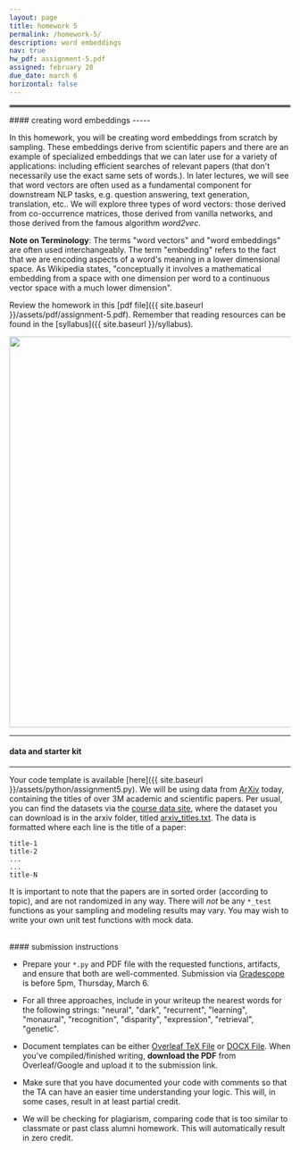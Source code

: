 ```yaml
---
layout: page
title: homework 5
permalink: /homework-5/
description: word embeddings
nav: true
hw_pdf: assignment-5.pdf
assigned: february 20
due_date: march 6
horizontal: false
---
```


<hr style="border:2px solid gray">
#### creating word embeddings
-----

In this homework, you will be creating word embeddings from scratch by sampling. These embeddings derive from scientific papers and there are an example of specialized embeddings that we can later use for a variety of applications: including efficient searches of relevant papers (that don't necessarily use the exact same sets of words.). In later lectures, we will see that word vectors are often used as a fundamental component for downstream NLP tasks, e.g. question answering, text generation, translation, etc.. We will explore three types of word vectors: those derived from co-occurrence matrices, those derived from vanilla networks, and those derived from the famous algorithm *word2vec*.

**Note on Terminology**: The terms "word vectors" and "word embeddings" are often used interchangeably. The term "embedding" refers to the fact that we are encoding aspects of a word's meaning in a lower dimensional space. As Wikipedia states, "conceptually it involves a mathematical embedding from a space with one dimension per word to a continuous vector space with a much lower dimension".

Review the homework in this [pdf file]({{ site.baseurl }}/assets/pdf/assignment-5.pdf). Remember that reading resources can be found in the [syllabus]({{ site.baseurl }}/syllabus).

<center>
<img 
  src="https://upload.wikimedia.org/wikipedia/commons/6/6a/ArXiv-org_screenshot_20140706.png"
  width="700" height="auto">
</center>

-----
#### data and starter kit
-----

Your code template is available [here]({{ site.baseurl }}/assets/python/assignment5.py). We will be using data from [ArXiv](http://arxiv.org) today, containing the titles of over 3M academic and scientific papers. Per usual, you can find the datasets via the [course data site](https://course.ccs.neu.edu/cs6120s25/data/), where the dataset you can download is in the arxiv folder, titled [arxiv_titles.txt](https://course.ccs.neu.edu/cs6120s25/data/arxiv/arxiv_titles.txt). The data is formatted where each line is the title of a paper:

```
title-1
title-2
...
...
title-N
```

It is important to note that the papers are in sorted order (according to topic), and are not randomized in any way. There will _not_ be any `*_test` functions as your sampling and modeling results may vary. You may wish to write your own unit test functions with mock data.


<br>
#### submission instructions

* Prepare your `*.py` and PDF file with the requested functions, artifacts, and ensure that both are well-commented. Submission via [Gradescope](https://www.gradescope.com/courses/690988/assignments/4010650) is before 5pm, Thursday, March 6.

* For all three approaches, include in your writeup the nearest words for the following strings: "neural", "dark", "recurrent", "learning", "monaural", "recognition", "disparity", "expression", "retrieval", "genetic".

* Document templates can be either [Overleaf TeX File](https://www.overleaf.com/read/gbwryydmdjhv) or [DOCX File](https://docs.google.com/document/d/1Q8fpJo-gF_L0_TwUdw5E7x7faOAStK4n). When you've compiled/finished writing, **download the PDF** from Overleaf/Google and upload it to the submission link. 

* Make sure that you have documented your code with comments so that the TA can have an easier time understanding your logic. This will, in some cases, result in at least partial credit.

* We will be checking for plagiarism, comparing code that is too similar to classmate or past class alumni homework. This will automatically result in zero credit.


